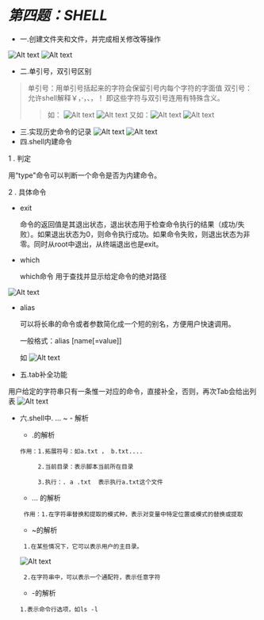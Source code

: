 # ***第四题：SHELL***

 * 一.创建文件夹和文件，并完成相关修改等操作
   
  ![Alt text](<屏幕截图 2023-10-01 223142.png>)
  ![Alt text](<屏幕截图 2023-10-01 223315.png>)

 * 二.单引号，双引号区别
  >单引号：用单引号括起来的字符会保留引号内每个字符的字面值
  >双引号：允许shell解释￥，·，、，！ 即这些字符与双引号连用有特殊含义。
>>如：
   ![Alt text](<屏幕截图 2023-10-02 200611.png>)
   ![Alt text](<屏幕截图 2023-10-02 201502.png>)
>>又如：![Alt text](<屏幕截图 2023-10-02 201048.png>)
![Alt text](<屏幕截图 2023-10-02 201502-1.png>)
* 三.实现历史命令的记录
  ![Alt text](<屏幕截图 2023-10-02 204758.png>)
  ![Alt text](<屏幕截图 2023-10-02 204814.png>)
* 四.shell内建命令

 1 . 判定

 用“type"命令可以判断一个命令是否为内建命令。

 2 . 具体命令
  - exit

      命令的返回值是其退出状态，退出状态用于检查命令执行的结果（成功/失败）。如果退出状态为0，则命令执行成功。如果命令失败，则退出状态为非零。同时从root中退出，从终端退出也是exit。

   - which


      which命令 用于查找并显示给定命令的绝对路径

![Alt text](<屏幕截图 2023-10-02 230321.png>)

  - alias
  
     可以将长串的命令或者参数简化成一个短的别名，方便用户快速调用。

     一般格式：alias [name[=value]]

     如
     ![Alt text](<屏幕截图 2023-10-02 231309.png>)

*  五.tab补全功能
  
  用户给定的字符串只有一条惟一对应的命令，直接补全，否则，再次Tab会给出列表
  ![Alt text](image.png)
  
* 六.shell中. ... ~ - 解析

     - .的解析

      作用：1.拓展符号：如a.txt ， b.txt....
          
           2.当前目录：表示脚本当前所在目录

           3.执行：. a .txt  表示执行a.txt这个文件

     -  ... 的解析

       作用：1.在字符串替换和提取的模式种，表示对变量中特定位置或模式的替换或提取

     -  ~的解析

       1.在某些情况下，它可以表示用户的主目录。
  ![Alt text](image-1.png)

       2.在字符串中，可以表示一个通配符，表示任意字符

     - -的解析

      1.表示命令行选项，如ls -l






   
